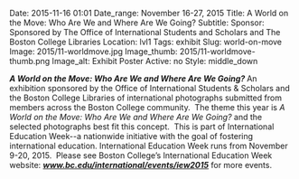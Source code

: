 Date: 2015-11-16 01:01 
Date_range: November 16-27, 2015
Title: A World on the Move: Who Are We and Where Are We Going? 
Subtitle: 
Sponsor: Sponsored by The Office of International Students and Scholars and The Boston College Libraries
Location: lvl1
Tags: exhibit
Slug: world-on-move
Image: 2015/11-worldmove.jpg
Image_thumb: 2015/11-worldmove-thumb.png
Image_alt: Exhibit Poster
Active: no
Style: middle_down

<p><strong><em>A World on the Move: Who Are We and Where Are We Going? </em></strong>An   exhibition sponsored by the Office of International Students &amp;   Scholars and the Boston College Libraries of international photographs   submitted from members across the Boston College community.  The theme   this year is <em>A World on the Move: Who Are We and Where Are We Going?</em> and   the selected photographs best fit this concept.  This is part of   International Education Week--a nationwide initiative with the goal of   fostering international education. International Education Week runs   from November 9-20, 2015.  Please see Boston College&rsquo;s International   Education Week website: <em><strong><a href="http://www.bc.edu/international/events/iew2015">www.bc.edu/international/events/iew2015</a></strong></em> for more events.</p>